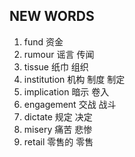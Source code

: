## NEW WORDS

1. fund 资金
2. rumour 谣言 传闻
3. tissue 纸巾 组织
4. institution 机构 制度 制定
5. implication 暗示 卷入
6. engagement 交战 战斗
7. dictate 规定 决定
8. misery 痛苦 悲惨
9. retail 零售的 零售
